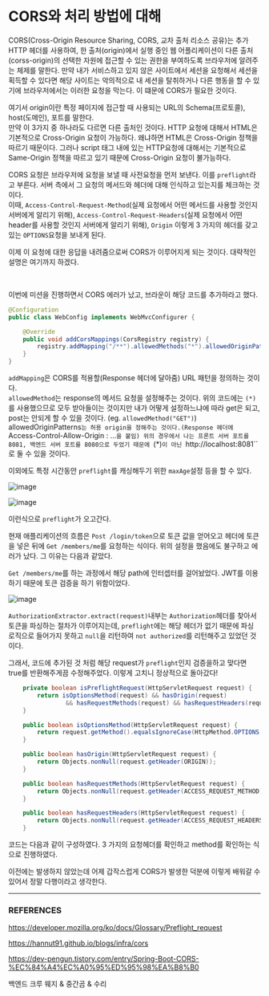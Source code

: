 # CORS와 처리 방법에 대해

CORS(Cross-Origin Resource Sharing, CORS, 교차 출처 리소스 공유)는 추가 HTTP 헤더를 사용하여, 한 출처(origin)에서 실행 중인 웹 어플리케이션이 다른 출처(corss-origin)의 선택한 자원에 접근할 수 있는 권한을 부여하도록 브라우저에 알려주는 체제를 말한다. 만약 내가 서비스하고 있지 않은 사이트에서 세션을 요청해서 세션을 획득할 수 있다면 해당 사이트는 악의적으로 내 세션을 탈취하거나 다른 행동을 할 수 있기에 브라우저에서는 이러한 요청을 막는다. 이 떄문에 CORS가 필요한 것이다.  

여기서 origin이란 특정 페이지에 접근할 때 사용되는 URL의 Schema(프로토콜), host(도메인), 포트를 말한다.  
만약 이 3가지 중 하나라도 다르면 다른 출처인 것이다. HTTP 요청에 대해서 HTML은 기본적으로 Cross-Origin 요청이 가능하다. 왜냐하면 HTML은 Cross-Origin 정책을 따르기 때문이다. 그러나 script 태그 내에 있는 HTTP요청에 대해서는 기본적으로 Same-Origin 정책을 따르고 있기 때문에 Cross-Origin 요청이 불가능하다.  

CORS 요청은 브라우저에 요청을 보낼 때 사전요청을 먼저 보낸다. 이를 ``preflight``라고 부른다. 서버 측에서 그 요청의 메서드와 헤더에 대해 인식하고 있는지를 체크하는 것이다.  
이때, ``Access-Control-Request-Method``(실제 요청에서 어떤 메서드를 사용할 것인지 서버에게 알리기 위해), ``Access-Control-Request-Headers``(실제 요청에서 어떤 header를 사용할 것인지 서버에게 알리기 위해), ``Origin`` 이렇게 3 가지의 헤더를 갖고있는 ``OPTIONS``요청을 보내게 된다.  

이제 이 요청에 대한 응답을 내려줌으로써 CORS가 이루어지게 되는 것이다. 대략적인 설명은 여기까지 하겠다.  

<br/>

이번에 미션을 진행하면서 CORS 에러가 났고, 브라운이 해당 코드를 추가하라고 했다.  

```java
@Configuration
public class WebConfig implements WebMvcConfigurer {

    @Override
    public void addCorsMappings(CorsRegistry registry) {
        registry.addMapping("/**").allowedMethods("*").allowedOriginPatterns("*");
    }
}
```

``addMapping``은 CORS를 적용할(Response 헤더에 달아줌) URL 패턴을 정의하는 것이다.  
``allowedMethod``는 response의 메서드 요청을 설정해주는 것이다. 위의 코드에는 ``(*)``를 사용했으므로 모두 받아들이는 것이지만 내가 어떻게 설정하느냐에 따라 get은 되고, post는 안되게 할 수 있을 것이다. (eg. ``allowedMethod("GET")``)  
allowedOriginPatterns``는 허용 origin을 정해주는 것이다.(Response 헤더에 ``Access-Control-Allow-Origin : ...``을 붙임) 위의 경우에서 나는 프론트 서버 포트를 8081, 백엔드 서버 포트를 8080으로 두었기 때문에 ``(*)``이 아닌 ``http://localhost:8081``로 둘 수 있을 것이다.  

이외에도 특정 시간동안 ``preflight``를 캐싱해두기 위한 ``maxAge``설정 등을 할 수 있다.  

![image](https://user-images.githubusercontent.com/45073750/118636165-5aa95880-b80f-11eb-8ed7-d2ab93896c48.png)

![image](https://user-images.githubusercontent.com/45073750/118636274-790f5400-b80f-11eb-8071-8f77ce8d8151.png)

이런식으로 ``preflight``가 오고간다.  

현재 애플리케이션의 흐름은 ``Post /login/token``으로 토큰 값을 얻어오고 헤더에 토큰을 넣은 뒤에 ``Get /members/me``를 요청하는 식이다. 위의 설정을 했음에도 불구하고 에러가 났다. 그 이유는 다음과 같았다.  

``Get /members/me``를 하는 과정에서 해당 path에 인터셉터를 걸어놨었다. JWT를 이용하기 때문에 토큰 검증을 하기 위함이었다.  

![image](https://user-images.githubusercontent.com/45073750/118637267-8f69df80-b810-11eb-8ebf-456215e7d12c.png)

``AuthorizationExtractor.extract(request)``내부는 ``Authorization``헤더를 찾아서 토큰을 파싱하는 절차가 이루어지는데, ``preflight``에는 해당 헤더가 없기 때문에 파싱 로직으로 들어가지 못하고 ``null``을 리턴하여 ``not authorized``를 리턴해주고 있었던 것이다.  

그래서, 코드에 추가된 것 처럼 해당 request가 ``preflight``인지 검증을하고 맞다면 true를 반환해주게끔 수정해주었다. 이렇게 고치니 정상적으로 돌아갔다!  

```java
    private boolean isPreflightRequest(HttpServletRequest request) {
        return isOptionsMethod(request) && hasOrigin(request)
                && hasRequestMethods(request) && hasRequestHeaders(request);
    }

    public boolean isOptionsMethod(HttpServletRequest request) {
        return request.getMethod().equalsIgnoreCase(HttpMethod.OPTIONS.toString());
    }

    public boolean hasOrigin(HttpServletRequest request) {
        return Objects.nonNull(request.getHeader(ORIGIN));
    }

    public boolean hasRequestMethods(HttpServletRequest request) {
        return Objects.nonNull(request.getHeader(ACCESS_REQUEST_METHOD));
    }

    public boolean hasRequestHeaders(HttpServletRequest request) {
        return Objects.nonNull(request.getHeader(ACCESS_REQUEST_HEADERS));
    }
```

코드는 다음과 같이 구성하였다. 3 가지의 요청헤더를 확인하고 method를 확인하는 식으로 진행하였다.  

이전에는 발생하지 않았는데 어제 갑작스럽게 CORS가 발생한 덕분에 이렇게 배워갈 수 있어서 정말 다행이라고 생각한다.

***

### REFERENCES

https://developer.mozilla.org/ko/docs/Glossary/Preflight_request  

https://hannut91.github.io/blogs/infra/cors  

https://dev-pengun.tistory.com/entry/Spring-Boot-CORS-%EC%84%A4%EC%A0%95%ED%95%98%EA%B8%B0  

백엔드 크루 웨지 & 중간곰 & 수리